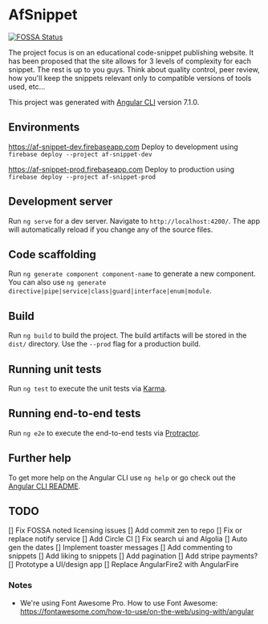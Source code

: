 # AfSnippet

[![FOSSA Status](https://app.fossa.io/api/projects/git%2Bgithub.com%2Fafsnippet%2Fafsnippet.svg?type=shield)](https://app.fossa.io/projects/git%2Bgithub.com%2Fafsnippet%2Fafsnippet?ref=badge_shield)

The project focus is on an educational code-snippet publishing website. It has been proposed that the site allows for 3 levels of complexity for each snippet. The rest is up to you guys. Think about quality control, peer review, how you'll keep the snippets relevant only to compatible versions of tools used, etc...

This project was generated with [Angular CLI](https://github.com/angular/angular-cli) version 7.1.0.

## Environments

https://af-snippet-dev.firebaseapp.com
Deploy to development using `firebase deploy --project af-snippet-dev`

https://af-snippet-prod.firebaseapp.com
Deploy to production using `firebase deploy --project af-snippet-prod`

## Development server

Run `ng serve` for a dev server. Navigate to `http://localhost:4200/`. The app will automatically reload if you change any of the source files.

## Code scaffolding

Run `ng generate component component-name` to generate a new component. You can also use `ng generate directive|pipe|service|class|guard|interface|enum|module`.

## Build

Run `ng build` to build the project. The build artifacts will be stored in the `dist/` directory. Use the `--prod` flag for a production build.

## Running unit tests

Run `ng test` to execute the unit tests via [Karma](https://karma-runner.github.io).

## Running end-to-end tests

Run `ng e2e` to execute the end-to-end tests via [Protractor](http://www.protractortest.org/).

## Further help

To get more help on the Angular CLI use `ng help` or go check out the [Angular CLI README](https://github.com/angular/angular-cli/blob/master/README.md).

## TODO

[] Fix FOSSA noted licensing issues
[] Add commit zen to repo
[] Fix or replace notify service
[] Add Circle CI
[] Fix search ui and Algolia
[] Auto gen the dates
[] Implement toaster messages
[] Add commenting to snippets
[] Add liking to snippets
[] Add pagination
[] Add stripe payments?
[] Prototype a UI/design app
[] Replace AngularFire2 with AngularFire

### Notes

+ We're using Font Awesome Pro. How to use Font Awesome: https://fontawesome.com/how-to-use/on-the-web/using-with/angular

